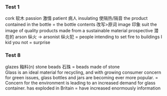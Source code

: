 ### Test 1
cork    软木
passion   激情
patient   病人
insulating   使隔热/隔音
the product contained in the bottle = the bottle contents  改写>原词
image  印象
    suit the image of quality products made from a sustainable material
prospective  潜在的
arson  纵火 -> arsonist 纵火犯 = people intending to set fire to buildings
I kid you not = surprise


### Test 8
glazes   釉料(n)
stone beads 石珠 = beads made of stone  
Glass is an ideal material for recycling, and with growing consumer concern for green issues, glass bottles and jars are becoming ever more popular. 
    =  Concern for the environment is leading to an increased demand for glass container.
has exploded in Britain = have increased enormously 
information